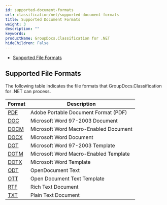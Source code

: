 ```yaml
---
id: supported-document-formats
url: classification/net/supported-document-formats
title: Supported Document Formats
weight: 3
description: ""
keywords: 
productName: GroupDocs.Classification for .NET
hideChildren: False
---
```

*   [Supported File Formats](Supported%2BDocument%2BFormats.html)

## Supported File Formats

The following table indicates the file formats that GroupDocs.Classification for .NET can process.

| Format | Description |
| --- | --- |
| [PDF](https://wiki.fileformat.com/pdf/) | Adobe Portable Document Format (PDF) |
| [DOC](https://wiki.fileformat.com/word-processing/doc/) | Microsoft Word 97-2003 Document |
| [DOCM](https://wiki.fileformat.com/word-processing/docm/) | Microsoft Word Macro-Enabled Document |
| [DOCX](https://wiki.fileformat.com/word-processing/docx/) | Microsoft Word Document |
| [DOT](https://wiki.fileformat.com/word-processing/dot/) | Microsoft Word 97-2003 Template |
| [DOTM](https://wiki.fileformat.com/word-processing/dotm/) | Microsoft Word Macro-Enabled Template |
| [DOTX](https://wiki.fileformat.com/word-processing/dotx/) | Microsoft Word Template |
| [ODT](https://wiki.fileformat.com/word-processing/odt/) | OpenDocument Text |
| [OTT](https://wiki.fileformat.com/word-processing/ott/) | Open Document Text Template |
| [RTF](https://wiki.fileformat.com/word-processing/rtf/) | Rich Text Document |
| [TXT](https://wiki.fileformat.com/word-processing/txt/) | Plain Text Document |
